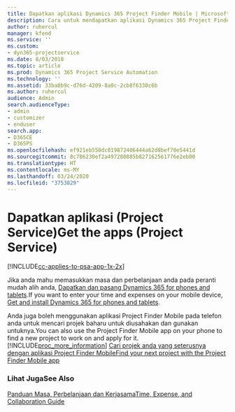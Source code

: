 ```yaml
---
title: Dapatkan aplikasi Dynamics 365 Project Finder Mobile | MicrosoftDocs
description: Cara untuk mendapatkan aplikasi Dynamics 365 Project Finder Mobile
author: ruhercul
manager: kfend
ms.service: ''
ms.custom:
- dyn365-projectservice
ms.date: 8/03/2018
ms.topic: article
ms.prod: Dynamics 365 Project Service Automation
ms.technology: ''
ms.assetid: 33ba0b9c-d76d-4209-8a0c-2cb8f6330c6b
ms.author: ruhercul
audience: Admin
search.audienceType:
- admin
- customizer
- enduser
search.app:
- D365CE
- D365PS
ms.openlocfilehash: ef921eb550dc019872406444a62d8bef70e5441d
ms.sourcegitcommit: 8c786230ef2a497280885b827162561776e2eb00
ms.translationtype: HT
ms.contentlocale: ms-MY
ms.lasthandoff: 03/24/2020
ms.locfileid: "3753829"
---
```

# <a name="get-the-apps-project-service"></a><span data-ttu-id="44f05-103">Dapatkan aplikasi (Project Service)</span><span class="sxs-lookup"><span data-stu-id="44f05-103">Get the apps (Project Service)</span></span>

[!INCLUDE[cc-applies-to-psa-app-1x-2x](../includes/cc-applies-to-psa-app-1x-2x.md)]

<span data-ttu-id="44f05-104">Jika anda mahu memasukkan masa dan perbelanjaan anda pada peranti mudah alih anda, [Dapatkan dan pasang Dynamics 365 for phones and tablets](../mobile-app/dynamics-365-phones-tablets-users-guide.md).</span><span class="sxs-lookup"><span data-stu-id="44f05-104">If you want to enter your time and expenses on your mobile device, [Get and install Dynamics 365 for phones and tablets](../mobile-app/dynamics-365-phones-tablets-users-guide.md).</span></span>  
  
 <span data-ttu-id="44f05-105">Anda juga boleh menggunakan aplikasi Project Finder Mobile pada telefon anda untuk mencari projek baharu untuk diusahakan dan gunakan untuknya.</span><span class="sxs-lookup"><span data-stu-id="44f05-105">You can also use the Project Finder Mobile app on your phone to find a new project to work on and apply for it.</span></span> [!INCLUDE[proc_more_information](../includes/proc-more-information.md)] <span data-ttu-id="44f05-106">[Cari projek anda yang seterusnya dengan aplikasi Project Finder Mobile](../project-service/find-next-project-finder-mobile-app.md)</span><span class="sxs-lookup"><span data-stu-id="44f05-106">[Find your next project with the Project Finder Mobile app](../project-service/find-next-project-finder-mobile-app.md)</span></span> 
  
### <a name="see-also"></a><span data-ttu-id="44f05-107">Lihat Juga</span><span class="sxs-lookup"><span data-stu-id="44f05-107">See Also</span></span>  
 [<span data-ttu-id="44f05-108">Panduan Masa, Perbelanjaan dan Kerjasama</span><span class="sxs-lookup"><span data-stu-id="44f05-108">Time, Expense, and Collaboration Guide</span></span>](../project-service/time-expense-collaboration-guide.md)

